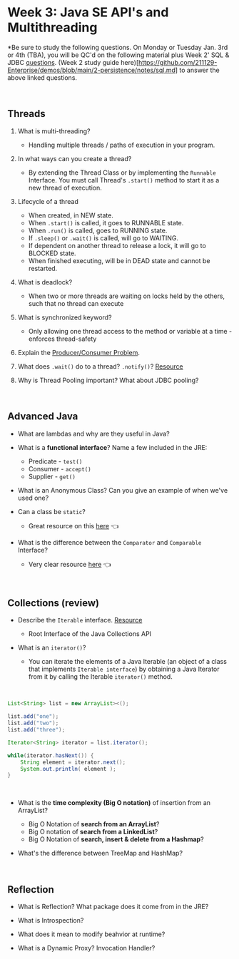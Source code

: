 # Week 3: Java SE API's and Multithreading
*Be sure to study the following questions.  On Monday or Tuesday Jan. 3rd or 4th (TBA), you will be QC'd on the following material plus Week 2' SQL & JDBC [questions](https://github.com/211129-Enterprise/demos/blob/main/2-persistence/qc-questions.md).
(Week 2 study guide here)[https://github.com/211129-Enterprise/demos/blob/main/2-persistence/notes/sql.md] to answer the above linked questions.

<br>

## Threads
1. What is multi-threading?
    + Handling multiple threads / paths of execution in your program.

2. In what ways can you create a thread?
   + By extending the Thread Class or by implementing the `Runnable` Interface. You must call Thread's `.start()` method to start it as a new thread of execution.

3. Lifecycle of a thread
    + When created, in NEW state.
    + When `.start()` is called, it goes to RUNNABLE state.
    + When `.run()` is called, goes to RUNNING state.
    + If `.sleep()` or `.wait()` is called, will go to WAITING.
    + If dependent on another thread to release a lock, it will go to BLOCKED state.
    + When finished executing, will be in DEAD state and cannot be restarted.

4. What is deadlock?
    + When two or more threads are waiting on locks held by the others, such that no thread can execute

5. What is synchronized keyword?
    + Only allowing one thread access to the method or variable at a time - enforces thread-safety

6. Explain the [Producer/Consumer Problem](https://www.geeksforgeeks.org/producer-consumer-solution-using-threads-java/).

7. What does `.wait()` do to a thread? `.notify()`? [Resource](https://www.baeldung.com/java-wait-notify)

8. Why is Thread Pooling important? What about JDBC pooling?

<br>

## Advanced Java
- What are lambdas and why are they useful in Java?

- What is a **functional interface**? Name a few included in the JRE:
  - Predicate - `test()`
  - Consumer - `accept()`
  - Supplier - `get()`

- What is an Anonymous Class? Can you give an example of when we've used one?

- Can a class be `static`? 
  - Great resource on this [here](https://www.javatpoint.com/why-we-use-static-class-in-java) :point_left:

- What is the difference between the `Comparator` and `Comparable` Interface?
  - Very clear resource [here](https://www.geeksforgeeks.org/comparable-vs-comparator-in-java/) :point_left:

<br>

## Collections (review)
- Describe the `Iterable` interface. [Resource](https://www.geeksforgeeks.org/iterable-interface-in-java/)
  - Root Interface of the Java Collections API

- What is an `iterator()`?
  - You can iterate the elements of a Java Iterable (an object of a class that implements `Iterable interface`) by obtaining a Java Iterator from it by calling the Iterable `iterator()` method. 

<br>

```java
List<String> list = new ArrayList><();

list.add("one");
list.add("two");
list.add("three");

Iterator<String> iterator = list.iterator();

while(iterator.hasNext()) {
    String element = iterator.next();
    System.out.println( element );
}
```

<br>

- What is the **time complexity (Big O notation)** of insertion from an ArrayList?
  - Big O Notation of **search from an ArrayList**?
  - Big O notation of **search from a LinkedList**?
  - Big O Notation of **search, insert & delete from a Hashmap**?

- What's the difference between TreeMap and HashMap?

<br>

## Reflection
- What is Reflection? What package does it come from in the JRE?

- What is Introspection?

- What does it mean to modify beahvior at runtime?

- What is a Dynamic Proxy? Invocation Handler?
